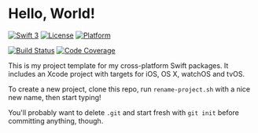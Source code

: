 # Hello, World!

[![Swift 3](https://img.shields.io/badge/Swift-3-blue.svg)](https://swift.org) 
[![License](https://img.shields.io/badge/licence-MIT-blue.svg)](https://github.com/lorentey/Surely/blob/master/LICENCE.md)
[![Platform](https://img.shields.io/badge/platforms-OS_X%20∙%20iOS%20∙%20watchOS%20∙%20tvOS-blue.svg)](https://developer.apple.com/platforms/)

[![Build Status](https://travis-ci.org/lorentey/Surely.svg?branch=master)](https://travis-ci.org/lorentey/Surely)
[![Code Coverage](https://codecov.io/github/lorentey/Surely/coverage.svg?branch=master)](https://codecov.io/github/lorentey/Surely?branch=master)

This is my project template for my cross-platform Swift packages.
It includes an Xcode project with targets for iOS, OS X, watchOS and tvOS.

To create a new project, clone this repo, run `rename-project.sh` with a nice new name, then start typing!

You'll probably want to delete `.git` and start fresh with `git init` before committing anything, though.
